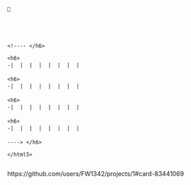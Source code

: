 ```***| -- | -- | -- | *hub  *hang *mac ain'to namempepe.paypal https://github.com/users/FW1342/projects/1#card-83441069







<!---- </h6>

<h6> 
-|  |  |  |  |  |  |  |

<h6>
-|  |  |  |  |  |  |  |

<h6> 
-|  |  |  |  |  |  |  |

<h6> 
-|  |  |  |  |  |  |  | 

----> </h6>

</html5>


```
<!--- <h1> 
FW1342/FW1342 is a ✨ https://github.com/users/FW1342/projects/1#card-83441069 ✨ repository because its `README.md` (this file) appears on your GitHub profile.
You can click the Preview link to take a look at your changes.
---> <div> https://github.com/users/FW1342/projects/1#card-83441069<h1>
